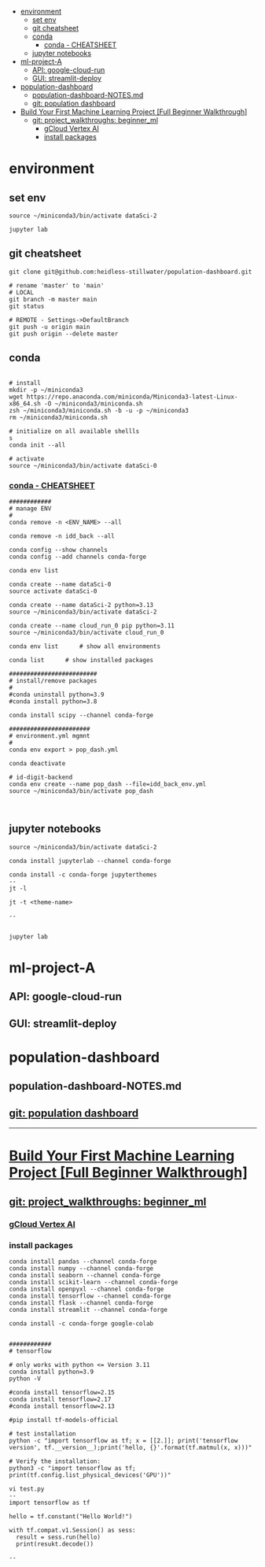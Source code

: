 - [environment](#environment)
	- [set env](#set-env)
	- [git cheatsheet](#git-cheatsheet)
	- [conda](#conda)
		- [conda - CHEATSHEET](#conda---cheatsheet)
	- [jupyter notebooks](#jupyter-notebooks)
- [ml-project-A](#ml-project-a)
	- [API: google-cloud-run](#api-google-cloud-run)
	- [GUI: streamlit-deploy](#gui-streamlit-deploy)
- [population-dashboard](#population-dashboard)
	- [population-dashboard-NOTES.md](#population-dashboard-notesmd)
	- [git: population dashboard](#git-population-dashboard)
- [Build Your First Machine Learning Project \[Full Beginner Walkthrough\]](#build-your-first-machine-learning-project-full-beginner-walkthrough)
	- [git: project\_walkthroughs: beginner\_ml](#git-project_walkthroughs-beginner_ml)
		- [gCloud Vertex AI](#gcloud-vertex-ai)
		- [install packages](#install-packages)


# environment

## set env
```
source ~/miniconda3/bin/activate dataSci-2

jupyter lab

```

## git cheatsheet
```
git clone git@github.com:heidless-stillwater/population-dashboard.git

# rename 'master' to 'main'
# LOCAL
git branch -m master main
git status

# REMOTE - Settings->DefaultBranch
git push -u origin main
git push origin --delete master

```

## conda
```

# install
mkdir -p ~/miniconda3
wget https://repo.anaconda.com/miniconda/Miniconda3-latest-Linux-x86_64.sh -O ~/miniconda3/miniconda.sh
zsh ~/miniconda3/miniconda.sh -b -u -p ~/miniconda3
rm ~/miniconda3/miniconda.sh

# initialize on all available shellls
s
conda init --all

# activate
source ~/miniconda3/bin/activate dataSci-0

```

### [conda - CHEATSHEET](https://docs.conda.io/projects/conda/en/4.6.0/_downloads/52a95608c49671267e40c689e0bc00ca/conda-cheatsheet.pdf)
```
############
# manage ENV
#
conda remove -n <ENV_NAME> --all

conda remove -n idd_back --all

conda config --show channels
conda config --add channels conda-forge

conda env list

conda create --name dataSci-0 
source activate dataSci-0

conda create --name dataSci-2 python=3.13
source ~/miniconda3/bin/activate dataSci-2

conda create --name cloud_run_0 pip python=3.11
source ~/miniconda3/bin/activate cloud_run_0

conda env list		# show all environments

conda list		# show installed packages

#########################
# install/remove packages
#
#conda uninstall python=3.9
#conda install python=3.8

conda install scipy --channel conda-forge

#######################
# environment.yml mgmnt
#
conda env export > pop_dash.yml

conda deactivate

# id-digit-backend
conda env create --name pop_dash --file=idd_back_env.yml
source ~/miniconda3/bin/activate pop_dash



```

## jupyter notebooks
```
source ~/miniconda3/bin/activate dataSci-2

conda install jupyterlab --channel conda-forge

conda install -c conda-forge jupyterthemes
--
jt -l

jt -t <theme-name>

--


jupyter lab

```

# ml-project-A
## API: google-cloud-run
## GUI: streamlit-deploy

# population-dashboard
## population-dashboard-NOTES.md
## [git: population dashboard](git@github.com:heidless-stillwater/population-dashboard.git)

---
# [Build Your First Machine Learning Project [Full Beginner Walkthrough]](https://www.youtube.com/watch?v=Hr06nSA-qww&list=PLwHsEiLdJVW0WX5SLoPTq2HSwKCKeo0KW&index=2&t=10s)

## [git: project_walkthroughs: beginner_ml](https://github.com/dataquestio/project-walkthroughs/tree/master/beginner_ml)


### [gCloud Vertex AI](https://cloud.google.com/vertex-ai/docs/tutorials/jupyter-notebooks)


### install packages
```
conda install pandas --channel conda-forge
conda install numpy --channel conda-forge
conda install seaborn --channel conda-forge
conda install scikit-learn --channel conda-forge
conda install openpyxl --channel conda-forge
conda install tensorflow --channel conda-forge
conda install flask --channel conda-forge
conda install streamlit --channel conda-forge

conda install -c conda-forge google-colab


############
# tensorflow

# only works with python <= Version 3.11
conda install python=3.9
python -V

#conda install tensorflow=2.15
conda install tensorflow=2.17
#conda install tensorflow=2.13

#pip install tf-models-official

# test installation
python -c "import tensorflow as tf; x = [[2.]]; print('tensorflow version', tf.__version__);print('hello, {}'.format(tf.matmul(x, x)))"

# Verify the installation:
python3 -c "import tensorflow as tf; print(tf.config.list_physical_devices('GPU'))"

vi test.py
--
import tensorflow as tf

hello = tf.constant("Hello World!")

with tf.compat.v1.Session() as sess:
  result = sess.run(hello)
  print(resukt.decode())

--

```
